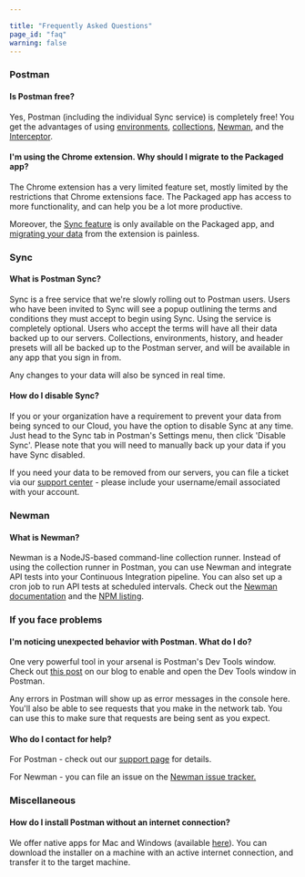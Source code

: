 ```yaml
---

title: "Frequently Asked Questions"
page_id: "faq"
warning: false
---
```


### Postman

#### Is Postman free?

Yes, Postman (including the individual Sync service) is completely free! You get the advantages of using [environments][1], [collections][2], [Newman][3], and the [Interceptor][4].

#### I'm using the Chrome extension. Why should I migrate to the Packaged app?

The Chrome extension has a very limited feature set, mostly limited by the restrictions that Chrome extensions face. The Packaged app has access to more functionality, and can help you be a lot more productive.

Moreover, the [Sync feature][6] is only available on the Packaged app, and [migrating your data][7] from the extension is painless.

### Sync

#### What is Postman Sync?

Sync is a free service that we're slowly rolling out to Postman users. Users who have been invited to Sync will see a popup outlining the terms and conditions they must accept to begin using Sync.
Using the service is completely optional. Users who accept the terms will have all their data backed up to our servers. Collections, environments, history, and header presets will all be backed up to the Postman server, and will be available in any app that you sign in from.

Any changes to your data will also be synced in real time.

#### How do I disable Sync?

If you or your organization have a requirement to prevent your data from being synced to our Cloud, you have the option to disable Sync at any time. Just head to the Sync tab in Postman's Settings menu, then click 'Disable Sync'. Please note that you will need to manually back up your data if you have Sync disabled.

If you need your data to be removed from our servers, you can file a ticket via our [support center]({{https://support.getpostman.com/hc}}) - please include your username/email associated with your account.

### Newman

#### What is Newman?

Newman is a NodeJS-based command-line collection runner. Instead of using the collection runner in Postman, you can use Newman and integrate API tests into your Continuous Integration pipeline. You can also set up a cron job to run API tests at scheduled intervals. Check out the [Newman documentation][3] and the [NPM listing][12].

### If you face problems

#### I'm noticing unexpected behavior with Postman. What do I do?

One very powerful tool in your arsenal is Postman's Dev Tools window. Check out [this post][14] on our blog to enable and open the Dev Tools window in Postman.

Any errors in Postman will show up as error messages in the console here. You'll also be able to see requests that you make in the network tab. You can use this to make sure that requests are being sent as you expect.

#### Who do I contact for help?

For Postman - check out our [support page][16] for details.

For Newman - you can file an issue on the [Newman issue tracker.][17]

### Miscellaneous

#### How do I install Postman without an internet connection?

We offer native apps for Mac and Windows (available [here][18]). You can download the installer on a machine with an active internet connection, and transfer it to the target machine.


[1]: https://www.getpostman.com/docs/environments
[2]: https://www.getpostman.com/docs/collections
[3]: https://www.getpostman.com/docs/newman_intro
[4]: https://www.getpostman.com/docs/capture
[6]: https://www.getpostman.com/docs/sync_overview
[7]: https://www.getpostman.com/docs/migration
[12]: https://www.npmjs.com/package/newman
[14]: http://blog.getpostman.com/2014/01/27/enabling-chrome-developer-tools-inside-postman/
[16]: https://www.getpostman.com/support
[17]: https://github.com/postmanlabs/newman/issues
[18]: https://www.getpostman.com/downloads/
